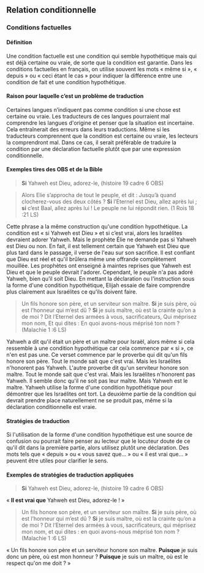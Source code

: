 
## Relation conditionnelle


### Conditions factuelles


#### Définition

Une condition factuelle est une condition qui semble hypothétique mais qui est déjà certaine ou vraie, de sorte que la condition est garantie. Dans les conditions factuelles en français, on utilise souvent les mots « même si », « depuis » ou « ceci étant le cas » pour indiquer la différence entre une condition de fait et une condition hypothétique.


#### Raison pour laquelle c’est un problème de traduction

Certaines langues n’indiquent pas comme condition si une chose est certaine ou vraie. Les traducteurs de ces langues pourraient mal comprendre les langues d'origine et penser que la situation est incertaine. Cela entraînerait des erreurs dans leurs traductions. Même si les traducteurs comprennent que la condition est certaine ou vraie, les lecteurs la comprendront mal. Dans ce cas, il serait préférable de traduire la condition par une déclaration factuelle plutôt que par une expression conditionnelle.


#### Exemples tires des OBS et de la Bible

> **Si** Yahweh est Dieu, adorez-le, (histoire 19 cadre 6 OBS)

> Alors Elie s’approcha de tout le peuple, et dit : Jusqu’à quand clocherez-vous des deux côtés ? **Si** l’Eternel est Dieu, allez après lui ; **si** c’est Baal, allez après lui ! Le peuple ne lui répondit rien. (1 Rois 18 :21 LS)

Cette phrase a la même construction qu'une condition hypothétique. La condition est « si Yahweh est Dieu » et si c’est vrai, alors les Israélites devraient adorer Yahweh. Mais le prophète Élie ne demande pas si Yahweh est Dieu ou non. En fait, il est tellement certain que Yahweh est Dieu que plus tard dans le passage, il verse de l'eau sur son sacrifice. Il est confiant que Dieu est réel et qu'il brûlera même une offrande complètement mouillée. Les prophètes ont enseigné à maintes reprises que Yahweh est Dieu et que le peuple devrait l'adorer. Cependant, le peuple n'a pas adoré Yahweh, bien qu’il soit Dieu. En mettant la déclaration ou l'instruction sous la forme d'une condition hypothétique, Elijah essaie de faire comprendre plus clairement aux Israélites ce qu'ils doivent faire.

> Un fils honore son père, et un serviteur son maître. **Si** je suis père, où est l’honneur qui m’est dû ? **Si** je suis maître, où est la crainte qu’on a de moi ? Dit l’Eternel des armées à vous, sacrificateurs, Qui méprisez mon nom, Et qui dites : En quoi avons-nous méprisé ton nom ? (Malachie 1 :6 LS)

Yahweh a dit qu'il était un père et un maître pour Israël, alors même si cela ressemble à une condition hypothétique car cela commence par « si », ce n'en est pas une. Ce verset commence par le proverbe qui dit qu'un fils honore son père. Tout le monde sait que c'est vrai. Mais les Israélites n'honorent pas Yahweh. L'autre proverbe dit qu'un serviteur honore son maître. Tout le monde sait que c'est vrai. Mais les Israélites n'honorent pas Yahweh. Il semble donc qu'il ne soit pas leur maître. Mais Yahweh est le maître. Yahweh utilise la forme d'une condition hypothétique pour démontrer que les Israélites ont tort. La deuxième partie de la condition qui devrait prendre place naturellement ne se produit pas, même si la déclaration conditionnelle est vraie.


#### Stratégies de traduction

Si l'utilisation de la forme d'une condition hypothétique est une source de confusion ou pourrait faire penser au lecteur que le locuteur doute de ce qu'il dit dans la première partie, alors utilisez plutôt une déclaration. Des mots tels que « depuis » ou « vous savez que… » ou « il est vrai que… » peuvent être utiles pour clarifier le sens.


#### Exemples de stratégies de traduction appliquées

> **Si** Yahweh est Dieu, adorez-le, (histoire 19 cadre 6 OBS)

« **Il est vrai que** Yahweh est Dieu, adorez-le ! »

> Un fils honore son père, et un serviteur son maître. **Si** je suis père, où est l’honneur qui m’est dû ? **Si** je suis maître, où est la crainte qu’on a de moi ? Dit l’Eternel des armées à vous, sacrificateurs, qui méprisez mon nom, et qui dites : en quoi avons-nous méprisé ton nom ? (Malachie 1 :6 LS)

« Un fils honore son père et un serviteur honore son maître. **Puisque** je suis donc un père, où est mon honneur ? **Puisque** je suis un maître, où est le respect qu'on me doit ? »

